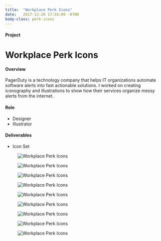 ```yaml
---
title:  "Workplace Perk Icons"
date:   2017-12-20 17:55:09 -0700
body-class: perk-icons
---
```

<div class="container project-header">
  <div class="row">
    <div class="col-md-3 title">
      <h4>Project</h4>
      <h1>Workplace Perk Icons</h1>
    </div>
    <div class="col-md-6 overview">
      <h4>Overview</h4>
      <p>PagerDuty is a technology company that helps IT organizations automate software alerts into fast actionable solutions. I worked on creating iconography and illustrations to show how their services organize messy alerts from the internet.</p>
    </div>
    <div class="col-md-2 offset-md-1 role">
      <h4>Role</h4>
      <ul>
        <li>Designer</li>
        <li>Illustrator</li>
      </ul>
      <h4>Deliverables</h4>
      <ul>
        <li>Icon Set</li>
      </ul>
    </div>
  </div>
</div>

<section class="container">
  <div class="row icons">
    <figure class="col-6 col-md-4">
      <img src="../img/workplace-perks/perks-bank.png" alt="Workplace Perk Icons">
    </figure>
    <figure class="col-6 col-md-4">
      <img src="../img/workplace-perks/perks-lunch.png" alt="Workplace Perk Icons">
    </figure>
    <figure class="col-6 col-md-4">
      <img src="../img/workplace-perks/perks-laptop.png" alt="Workplace Perk Icons">
    </figure>
    <figure class="col-6 col-md-4">
      <img src="../img/workplace-perks/perks-gym.png" alt="Workplace Perk Icons">
    </figure>
    <figure class="col-6 col-md-4">
      <img src="../img/workplace-perks/perks-bus.png" alt="Workplace Perk Icons">
    </figure>
    <figure class="col-6 col-md-4">
      <img src="../img/workplace-perks/perks-insurance.png" alt="Workplace Perk Icons">
    </figure>
    <figure class="col-6 col-md-4">
      <img src="../img/workplace-perks/perks-vacation.png" alt="Workplace Perk Icons">
    </figure>
    <figure class="col-6 col-md-4">
      <img src="../img/workplace-perks/perks-dog.png" alt="Workplace Perk Icons">
    </figure>
    <figure class="col-6 col-md-4">
      <img src="../img/workplace-perks/perks-stocks.png" alt="Workplace Perk Icons">
    </figure>
  </div>
</section>
